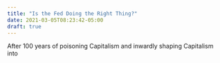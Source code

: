 ```yaml
---
title: "Is the Fed Doing the Right Thing?"
date: 2021-03-05T08:23:42-05:00
draft: true
---
```


After 100 years of poisoning Capitalism and inwardly shaping Capitalism into 